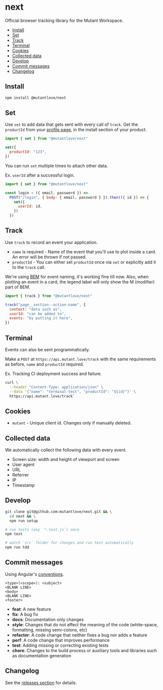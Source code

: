 <!-- markdownlint-disable first-line-h1 line-length -->

# next

Official browser tracking library for the Mutant Workspace.

<!-- vim-markdown-toc GFM -->

* [Install](#install)
* [Set](#set)
* [Track](#track)
* [Terminal](#terminal)
* [Cookies](#cookies)
* [Collected data](#collected-data)
* [Develop](#develop)
* [Commit messages](#commit-messages)
* [Changelog](#changelog)

<!-- vim-markdown-toc -->

## Install

```bash
npm install @mutantlove/next
```

## Set

Use `set` to add data that gets sent with every call of `track`. Get the `productId` from your [profile page](https://getmutant.com/me), in the install section of your product.

```js
import { set } from "@mutantlove/next"

set({
  productId: "123",
})
```

You can run `set` multiple times to attach other data.

Ex. `userId` after a successful login.

```js
import { set } from "@mutantlove/next"

const login = ({ email, password }) =>
  POST("/login", { body: { email, password } }).then(({ id }) => {
    set({
      userId: id,
    })
  })
```

## Track

Use `track` to record an event your application.

* `name` is required - Name of the event that you'll use to plot inside a card. An error will be thrown if not passed.
* `productId` - You can either set `productId` once via `set` or explicitly add it to the `track` call.

We're using [BEM](http://getbem.com/naming) for event naming, it's working fine till now. Also, when plotting an event in a card, the legend label will only show the M (modifier) part of BEM.

```js
import { track } from "@mutantlove/next"

track("page__section--action-name", {
  context: "data such as",
  userId: "can be added to",
  events: "by putting it here",
})
```

## Terminal

Events can also be sent programmatically.

Make a `POST` at `https://api.mutant.love/track` with the same requirements as before, `name` and `productId` required.

Ex. Tracking CI deployment success and failure.

```bash
curl \
  --header "Content-Type: application/json" \
  --data '{"name": "terminal-test", "productId": "${id}"}' \
  https://api.mutant.love/track`
```

## Cookies

* `mutant` - Unique client id. Changes only if manually deleted.

## Collected data

We automatically collect the following data with every event.

* Screen size: width and height of viewport and screen
* User agent
* URL
* Referrer
* IP
* Timestamp

## Develop

```bash
git clone git@github.com:mutantlove/next.git && \
  cd next && \
  npm run setup

# run tests (any `*.test.js`) once
npm test

# watch `src` folder for changes and run test automatically
npm run tdd
```

## Commit messages

Using Angular's [conventions](https://github.com/angular/angular.js/blob/master/DEVELOPERS.md#-git-commit-guidelines).

```text
<type>(<scope>): <subject>
<BLANK LINE>
<body>
<BLANK LINE>
<footer>
```

* **feat**: A new feature
* **fix**: A bug fix
* **docs**: Documentation only changes
* **style**: Changes that do not affect the meaning of the code (white-space, formatting, missing semi-colons, etc)
* **refactor**: A code change that neither fixes a bug nor adds a feature
* **perf**: A code change that improves performance
* **test**: Adding missing or correcting existing tests
* **chore**: Changes to the build process or auxiliary tools and libraries such as documentation generation

## Changelog

See the [releases section](https://github.com/mutantlove/next/releases) for details.
